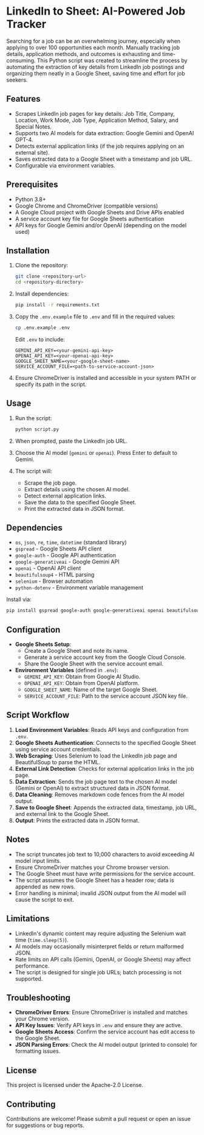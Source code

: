 # LinkedIn to Sheet: AI-Powered Job Tracker

Searching for a job can be an overwhelming journey, especially when applying to over 100 opportunities each month. Manually tracking job details, application methods, and outcomes is exhausting and time-consuming. This Python script was created to streamline the process by automating the extraction of key details from LinkedIn job postings and organizing them neatly in a Google Sheet, saving time and effort for job seekers.

## Features
- Scrapes LinkedIn job pages for key details: Job Title, Company, Location, Work Mode, Job Type, Application Method, Salary, and Special Notes.
- Supports two AI models for data extraction: Google Gemini and OpenAI GPT-4.
- Detects external application links (if the job requires applying on an external site).
- Saves extracted data to a Google Sheet with a timestamp and job URL.
- Configurable via environment variables.

## Prerequisites
- Python 3.8+
- Google Chrome and ChromeDriver (compatible versions)
- A Google Cloud project with Google Sheets and Drive APIs enabled
- A service account key file for Google Sheets authentication
- API keys for Google Gemini and/or OpenAI (depending on the model used)

## Installation
1. Clone the repository:
   ```bash
   git clone <repository-url>
   cd <repository-directory>
   ```

2. Install dependencies:
   ```bash
   pip install -r requirements.txt
   ```

3. Copy the `.env.example` file to `.env` and fill in the required values:
   ```bash
   cp .env.example .env
   ```
   Edit `.env` to include:
   ```plaintext
   GEMINI_API_KEY=<your-gemini-api-key>
   OPENAI_API_KEY=<your-openai-api-key>
   GOOGLE_SHEET_NAME=<your-google-sheet-name>
   SERVICE_ACCOUNT_FILE=<path-to-service-account-json>
   ```

4. Ensure ChromeDriver is installed and accessible in your system PATH or specify its path in the script.

## Usage
1. Run the script:
   ```bash
   python script.py
   ```

2. When prompted, paste the LinkedIn job URL.
3. Choose the AI model (`gemini` or `openai`). Press Enter to default to Gemini.
4. The script will:
   - Scrape the job page.
   - Extract details using the chosen AI model.
   - Detect external application links.
   - Save the data to the specified Google Sheet.
   - Print the extracted data in JSON format.

## Dependencies
- `os`, `json`, `re`, `time`, `datetime` (standard library)
- `gspread` - Google Sheets API client
- `google-auth` - Google API authentication
- `google-generativeai` - Google Gemini API
- `openai` - OpenAI API client
- `beautifulsoup4` - HTML parsing
- `selenium` - Browser automation
- `python-dotenv` - Environment variable management

Install via:
```bash
pip install gspread google-auth google-generativeai openai beautifulsoup4 selenium python-dotenv
```

## Configuration
- **Google Sheets Setup**:
  - Create a Google Sheet and note its name.
  - Generate a service account key from the Google Cloud Console.
  - Share the Google Sheet with the service account email.
- **Environment Variables** (defined in `.env`):
  - `GEMINI_API_KEY`: Obtain from Google AI Studio.
  - `OPENAI_API_KEY`: Obtain from OpenAI platform.
  - `GOOGLE_SHEET_NAME`: Name of the target Google Sheet.
  - `SERVICE_ACCOUNT_FILE`: Path to the service account JSON key file.

## Script Workflow
1. **Load Environment Variables**: Reads API keys and configuration from `.env`.
2. **Google Sheets Authentication**: Connects to the specified Google Sheet using service account credentials.
3. **Web Scraping**: Uses Selenium to load the LinkedIn job page and BeautifulSoup to parse the HTML.
4. **External Link Detection**: Checks for external application links in the job page.
5. **Data Extraction**: Sends the job page text to the chosen AI model (Gemini or OpenAI) to extract structured data in JSON format.
6. **Data Cleaning**: Removes markdown code fences from the AI model output.
7. **Save to Google Sheet**: Appends the extracted data, timestamp, job URL, and external link to the Google Sheet.
8. **Output**: Prints the extracted data in JSON format.

## Notes
- The script truncates job text to 10,000 characters to avoid exceeding AI model input limits.
- Ensure ChromeDriver matches your Chrome browser version.
- The Google Sheet must have write permissions for the service account.
- The script assumes the Google Sheet has a header row; data is appended as new rows.
- Error handling is minimal; invalid JSON output from the AI model will cause the script to exit.

## Limitations
- LinkedIn's dynamic content may require adjusting the Selenium wait time (`time.sleep(5)`).
- AI models may occasionally misinterpret fields or return malformed JSON.
- Rate limits on API calls (Gemini, OpenAI, or Google Sheets) may affect performance.
- The script is designed for single job URLs; batch processing is not supported.

## Troubleshooting
- **ChromeDriver Errors**: Ensure ChromeDriver is installed and matches your Chrome version.
- **API Key Issues**: Verify API keys in `.env` and ensure they are active.
- **Google Sheets Access**: Confirm the service account has edit access to the Google Sheet.
- **JSON Parsing Errors**: Check the AI model output (printed to console) for formatting issues.

## License
This project is licensed under the Apache-2.0 License.

## Contributing
Contributions are welcome! Please submit a pull request or open an issue for suggestions or bug reports.